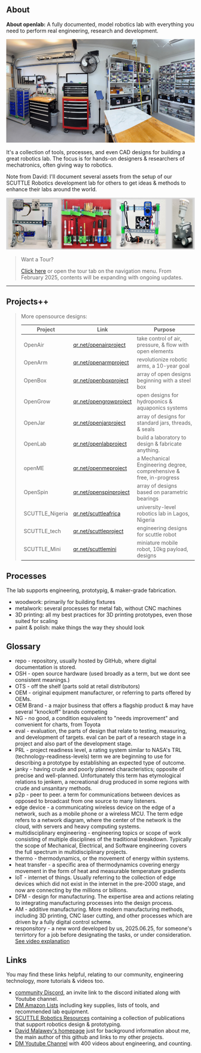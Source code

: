 ## About
**About openlab:** A fully documented, model robotics lab with everything you need to perform real engineering, research and development.

![panoramic photo](img/img_pano2.jpg)

It's a collection of tools, processes, and even CAD designs for building a great robotics lab.  The focus is for hands-on designers & researchers of mechatronics, often giving way to robotics. 

Note from David: I'll document several assets from the setup of our SCUTTLE Robotics development lab for others to get ideas & methods to enhance their labs around the world.

![banner image](img/banner.jpg)

>
> Want a Tour?
>
> [Click here](tour) or open the tour tab on the navigation menu.  From February 2025, contents will be expanding with ongoing updates.
> 

---

## Projects++

>
> More opensource designs:
>
> | Project | Link | Purpose | 
> | --------------- | ---------------------- | -------------------------------------------------------- | 
> | OpenAir | [qr.net/openairproject](https://qr.net/openairproject) | take control of air, pressure, & flow with open elements | 
> | OpenArm | [qr.net/openarmproject](https://qr.net/openarmproject) | revolutionize robotic arms, a 10-year goal | 
> | OpenBox | [qr.net/openboxproject](https://qr.net/openboxproject) | array of open designs beginning with a steel box | 
> | OpenGrow | [qr.net/opengrowproject](https://qr.net/opengrowproject) | open designs for hydroponics & aquaponics systems | 
> | OpenJar | [qr.net/openjarproject](https://qr.net/openjarproject) | array of designs for standard jars, threads, & seals | 
> | OpenLab | [qr.net/openlabproject](https://qr.net/openlabproject) | build a laboratory to design & fabricate anything. |
> | openME | [qr.net/openmeproject](https://qr.net/openmeproject) | a Mechanical Engineering degree, comprehensive & free, in-progress | 
> | OpenSpin | [qr.net/openspinproject](https://qr.net/openspinproject) | array of designs based on parametric bearings | 
> | SCUTTLE_Nigeria | [qr.net/scuttleafrica](https://qr.net/scuttleafrica) | university-level robotics lab in Lagos, Nigeria |
> | SCUTTLE_tech | [qr.net/scuttleproject](https://qr.net/scuttleproject) | engineering designs for scuttle robot |
> | SCUTTLE_Mini | [qr.net/scuttlemini](https://qr.net/scuttlemini) | miniature mobile robot, 10kg payload, designs |
>



## Processes
The lab supports engineering, prototypig, & maker-grade fabrication.
* woodwork: primarily for building fixtures
* metalwork: several processes for metal fab, without CNC machines
* 3D printing: all my best practices for 3D printing prototypes, even those suited for scaling
* paint & polish: make things the way they should look

## Glossary
* repo - repository, usually hosted by GitHub, where digital documentation is stored.
* OSH - open source hardware (used broadly as a term, but we dont see consistent meanings.)
* OTS - off the shelf (parts sold at retail distributors)
* OEM - original equipment manufacturer, or referring to parts offered by OEMs.
* OEM Brand - a major business that offers a flagship product & may have several "knockoff" brands competing
* NG - no good, a condition equivalent to "needs improvement" and convenient for charts, from Toyota
* eval - evaluation, the parts of design that relate to testing, measuring, and development of targets.  eval can be part of a research stage in a project and also part of the development stage.
* PRL - project readiness level, a rating system similar to NASA's TRL (technology-readiness-levels) term we are beginning to use for describing a prototype by establishing an expected type of outcome.
* janky - having crude and poorly planned characteristics; opposite of precise and well-planned.  Unfortunately this term has etymological relations to jenkem, a recreational drug produced in some regions with crude and unsanitary methods.
* p2p - peer to peer.  a term for communications between devices as opposed to broadcast from one source to many listeners.
* edge device - a communicating wireless device on the edge of a network, such as a mobile phone or a wireless MCU.  The term edge refers to a network diagram, where the center of the network is the cloud, with servers and heavy computing systems.
* multidisciplinary engineering - engineering topics or scope of work consisting of multiple disciplines of the traditional breakdown.  Typically the scope of Mechanical, Electrical, and Software engineering covers the full spectrum in multidisciplinary projects.
* thermo - thermodynamics, or the movement of energy within systems.
* heat transfer - a specific area of thermodynamics covering energy movement in the form of heat and measurable temperature gradients
* IoT - internet of things.  Usually referring to the collection of edge devices which did not exist in the internet in the pre-2000 stage, and now are connecting by the millions or billions.
* DFM - design for manufacturing.  The expertise area and actions relating to integrating manufacturing processes into the design process.
* AM - additive manufacturing.  More modern manufacturing methods, including 3D printing, CNC laser cutting, and other processes which are driven by a fully digital control scheme.
* responsitory - a new word developed by us, 2025.06.25, for someone's terrirtory for a job before designating the tasks, or under consideration.  [See video explanation](https://youtube.com/shorts/bYQpxxtLAJ8)

## Links
You may find these links helpful, relating to our community, engineering technology, more tutorials & videos too. 

* [community Discord](https://discord.gg/Napn9mhd43), an invite link to the discord initiated along with Youtube channel.
* [DM Amazon Lists](https://www.amazon.com/shop/davidmalawey) including key supplies, lists of tools, and recommended lab equipment.
* [SCUTTLE Robotics Resources](https://www.scuttlerobot.org/resources/) containing a collection of publications that support robotics design & prototyping.
* [David Malawey's homepage](https://davidmalawey.com) just for background information about me, the main author of this github and links to my other projects.
* [DM Youtube Channel](https://www.youtube.com/@davidmalawey) with 400 videos about engineering, and counting.
